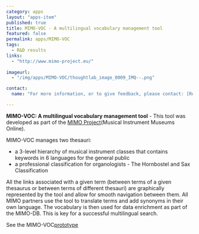 ```yaml
---
category: apps
layout: "apps-item"
published: true
title: MIMO-VOC - A multilingual vocabulary management tool
featured: false
permalink: apps/MIMO-VOC
tags: 
  - R&D results
links: 
  - "http://www.mimo-project.eu/"
  
imageurl: 
  - "/img/apps/MIMO-VOC/thoughtlab_image_0009_IMQ--.png"

contact: 
  name: "For more information, or to give feedback, please contact: [Rodolphe Bailly](rbailly@cite-musique.fr?subject=Europeana%20ThoughtLab:%20MIMO-VOC)"

---
```

**MIMO-VOC: A multilingual vocabulary management tool** - This tool was developed as part of the [MIMO Project](http://www.mimo-project.eu/)(Musical Instrument Museums Online). 

MIMO-VOC manages two thesauri:
* a 3-level hierarchy of musical instrument classes that contains keywords in 6 languages for the general public
* a professional classification for organologists - The Hornbostel and Sax Classification

All the links associated with a given term (between terms of a given thesaurus or between terms of different thesauri) are graphically represented by the tool and allow for smooth navigation between them. All MIMO partners use the tool to translate terms and add synonyms in their own language. The vocabulary is then used for data enrichment as part of the MIMO-DB. This is key for a successful multilingual search.</p>
	
See the MIMO-VOC[prototype](http://incipioinfodoc.archimed.fr/Idesia/home.aspx?INSTANCE=MIMO&amp;THES=IFD_MIMO_CLASSIF&amp;VIEW=DEFAULT&amp;FORM=0&amp;ACTIVE=TRUE) 


